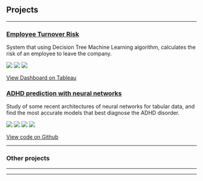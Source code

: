 ## Projects

---

### [Employee Turnover Risk](/projects/employee_turnover_risk.md)

System that using Decision Tree Machine Learning algorithm, calculates the risk of an employee to leave the company.

[![](https://img.shields.io/badge/Python-white?logo=Python)](#) [![](https://img.shields.io/badge/scikit--learn-white?logo=scikit-learn)](#) [![](https://img.shields.io/badge/Tableau-white?logo=Tableau)](#)

[View Dashboard on Tableau](https://public.tableau.com/views/DashboardRiesgoFuga/Dashboard1?:language=es-ES&publish=yes&:sid=&:display_count=n&:origin=viz_share_link)


### [ADHD prediction with neural networks](https://github.com/multivacs/adhd-prediction)

Study of some recent architectures of neural networks for tabular data, and find the most accurate models that best diagnose the ADHD disorder.

[![](https://img.shields.io/badge/Python-white?logo=Python)](#) [![](https://img.shields.io/badge/Colab-white?logo=googlecolab)](#) [![](https://img.shields.io/badge/PyTorch-white?logo=pytorch)](#) [![](https://img.shields.io/badge/Keras-white)](#)

[View code on Github](https://github.com/multivacs/adhd-prediction)

---

### Other projects



---




---
<!-- <p style="font-size:11px">Page template forked from <a href="https://github.com/evanca/quick-portfolio">evanca</a></p> -->
<!-- Remove above link if you don't want to attibute -->
<!--<img src="images/ADHD_thumbnail.jpg?raw=true"/> -->
